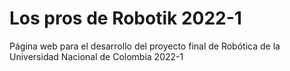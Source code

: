 # Los pros de Robotik 2022-1
Página web para el desarrollo del proyecto final de Robótica de la Universidad Nacional de Colombia 2022-1
